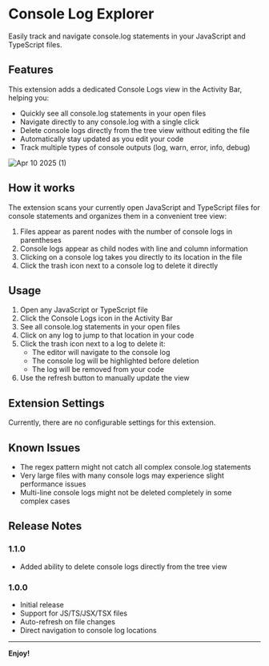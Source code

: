 # Console Log Explorer

Easily track and navigate console.log statements in your JavaScript and TypeScript files.

## Features

This extension adds a dedicated Console Logs view in the Activity Bar, helping you:

- Quickly see all console.log statements in your open files
- Navigate directly to any console.log with a single click
- Delete console logs directly from the tree view without editing the file
- Automatically stay updated as you edit your code
- Track multiple types of console outputs (log, warn, error, info, debug)

![Apr 10 2025 (1)](https://github.com/user-attachments/assets/181c2ec1-2eeb-4bcf-8c01-f59235b47982)

## How it works

The extension scans your currently open JavaScript and TypeScript files for console statements and organizes them in a convenient tree view:

1. Files appear as parent nodes with the number of console logs in parentheses
2. Console logs appear as child nodes with line and column information
3. Clicking on a console log takes you directly to its location in the file
4. Click the trash icon next to a console log to delete it directly

## Usage

1. Open any JavaScript or TypeScript file
2. Click the Console Logs icon in the Activity Bar
3. See all console.log statements in your open files
4. Click on any log to jump to that location in your code
5. Click the trash icon next to a log to delete it:
   - The editor will navigate to the console log
   - The console log will be highlighted before deletion
   - The log will be removed from your code
6. Use the refresh button to manually update the view

## Extension Settings

Currently, there are no configurable settings for this extension.

## Known Issues

- The regex pattern might not catch all complex console.log statements
- Very large files with many console logs may experience slight performance issues
- Multi-line console logs might not be deleted completely in some complex cases

## Release Notes

### 1.1.0
- Added ability to delete console logs directly from the tree view

### 1.0.0
- Initial release
- Support for JS/TS/JSX/TSX files
- Auto-refresh on file changes
- Direct navigation to console log locations

---

**Enjoy!**
